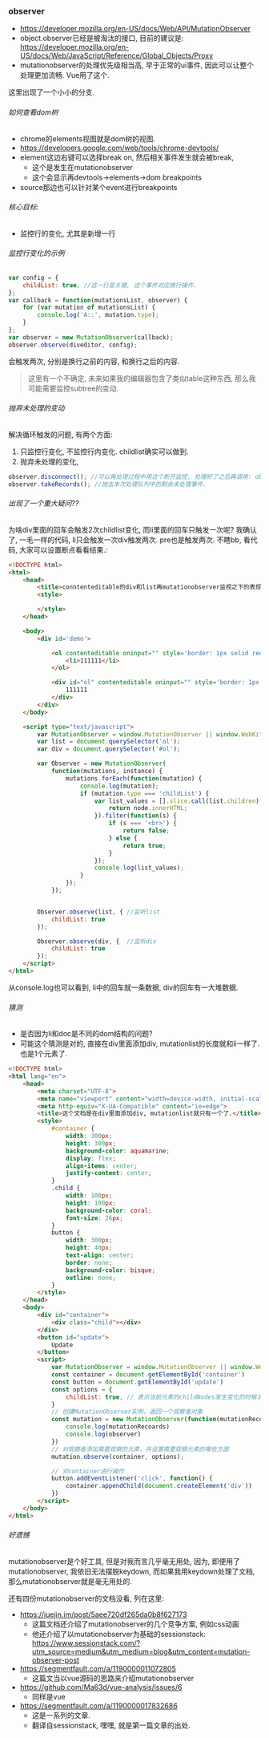 ### observer 

- https://developer.mozilla.org/en-US/docs/Web/API/MutationObserver
- object.observer已经是被淘汰的接口, 目前的建议是: https://developer.mozilla.org/en-US/docs/Web/JavaScript/Reference/Global_Objects/Proxy
- mutationobserver的处理优先级相当高, 早于正常的ui事件, 因此可以让整个处理更加流畅. Vue用了这个.

这里出现了一个小小的分支.

###### 如何查看dom树

- chrome的elements视图就是dom树的视图.
- https://developers.google.com/web/tools/chrome-devtools/
- element这边右键可以选择break on, 然后相关事件发生就会被break, 
  - 这个是发生在mutationobserver
  - 这个会显示再devtools->elements->dom breakpoints
- source那边也可以针对某个event进行breakpoints

###### 核心目标:

- 监控行的变化, 尤其是新增一行

###### 监控行变化的示例

```js
var config = {
    childList: true, //这一行是关键, 这个事件对应换行操作.
};
var callback = function(mutationsList, observer) {
    for (var mutation of mutationsList) {
        console.log('A::', mutation.type);
    }
};
var observer = new MutationObserver(callback);
observer.observe(diveditor, config);
```

 会触发两次, 分别是换行之前的内容, 和换行之后的内容.

> 这里有一个不确定, 未来如果我的编辑器包含了类似table这种东西, 那么我可能需要监控subtree的变动.

###### 抛弃未处理的变动

解决循环触发的问题, 有两个方面:

1. 只监控行变化, 不监控行内变化. childlist确实可以做到.
2. 抛弃未处理的变化, 

```js
observer.disconnect(); //可以再处理过程中用这个断开监控, 处理好了之后再调用: observer.observe();
observer.takeRecords(); //抛去本次处理队列中的剩余未处理事件.
```

###### 出现了一个重大疑问??

为啥div里面的回车会触发2次childlist变化, 而li里面的回车只触发一次呢?
我确认了, 一毛一样的代码, li只会触发一次div触发两次. pre也是触发两次. 不瞎bb, 看代码,  大家可以设置断点看看结果.: 

```html
<!DOCTYPE html>
<html>
    <head>
        <title>conntenteditable的div和list再mutationobserver监视之下的表现有重大差异</title>
        <style>

        </style>
    </head>

    <body>
        <div id='demo'>

            <ol contenteditable oninput="" style='border: 1px solid red'>
                <li>111111</li>
            </ol>

            <div id="ol" contenteditable oninput="" style='border: 1px solid red'>
                111111
            </div>
        </div>
    </body>

    <script type="text/javascript">
        var MutationObserver = window.MutationObserver || window.WebKitMutationObserver || window.MozMutationObserver;
        var list = document.querySelector('ol');
        var div = document.querySelector('#ol');

        var Observer = new MutationObserver(
            function(mutations, instance) {
                mutations.forEach(function(mutation) {
                    console.log(mutation);
                    if (mutation.type === 'childList') {
                        var list_values = [].slice.call(list.children).map(function(node) {
                            return node.innerHTML;
                        }).filter(function(s) {
                            if (s === '<br>') {
                                return false;
                            } else {
                                return true;
                            }
                        });
                        console.log(list_values);
                    }
                });
            });


        Observer.observe(list, { //监听list
            childList: true
        });

        Observer.observe(div, {  //监听div
            childList: true
        });
    </script>
</html>
```

从console.log也可以看到, li中的回车就一条数据, div的回车有一大堆数据.

###### 猜测

- 是否因为li和doc是不同的dom结构的问题?
- 可能这个猜测是对的, 直接在div里面添加div, mutationlist的长度就和li一样了. 也是1个元素了.

```html
<!DOCTYPE html>
<html lang="en">
    <head>
        <meta charset="UTF-8">
        <meta name="viewport" content="width=device-width, initial-scale=1.0">
        <meta http-equiv="X-UA-Compatible" content="ie=edge">
        <title>这个文档是在div里面添加div, mutationlist就只有一个了.</title>
        <style>
            #container {
                width: 300px;
                height: 300px;
                background-color: aquamarine;
                display: flex;
                align-items: center;
                justify-content: center;
            }
            .child {
                width: 100px;
                height: 100px;
                background-color: coral;
                font-size: 26px;
            }
            button {
                width: 300px;
                height: 40px;
                text-align: center;
                border: none;
                background-color: bisque;
                outline: none;
            }
        </style>
    </head>
    <body>
        <div id="container">
            <div class="child"></div>
        </div>
        <button id="update">
            Update
        </button>
        <script>
            var MutationObserver = window.MutationObserver || window.WebKitMutationObserver || window.MozMutationObserver
            const container = document.getElementById('container')
            const button = document.getElementById('update')
            const options = {
                childList: true, // 表示当前元素的childNodes发生变化的时候才会触发回调函数
            }
            // 创建MutationObserver实例，返回一个观察者对象
            const mutation = new MutationObserver(function(mutationRecoards, observer) {
                console.log(mutationRecoards)
                console.log(observer)
            })
            // 对观察者添加需要观察的元素，并设置需要观察元素的哪些方面
            mutation.observe(container, options);

            // 对container进行操作
            button.addEventListener('click', function() {
                container.appendChild(document.createElement('div'))
            })
        </script>
    </body>
</html>
```

###### 好遗憾

mutationobserver是个好工具, 但是对我而言几乎毫无用处, 因为, 即便用了mutationobserver, 我依旧无法摆脱keydown, 而如果我用keydown处理了文档, 那么mutationobserver就是毫无用处的. 

还有四份mutationobserver的文档没看, 列在这里: 

- https://juejin.im/post/5aee720df265da0b8f627173
  - 这篇文档还介绍了mutationobserver的几个竞争方案, 例如css动画
  - 他还介绍了以mutationobserver为基础的sessionstack: https://www.sessionstack.com/?utm_source=medium&utm_medium=blog&utm_content=mutation-observer-post
- https://segmentfault.com/a/1190000011072805
  - 这篇文当以vue源码的思路来介绍mutationobserver
- https://github.com/Ma63d/vue-analysis/issues/6
  - 同样是vue
- https://segmentfault.com/a/1190000017832686
  - 这是一系列的文章. 
  - 翻译自sessionstack, 嘿嘿, 就是第一篇文章的出处.